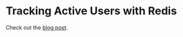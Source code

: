Tracking Active Users with Redis 
================================

Check out the [blog post](http://adrianphinney.com/post/68836457654/tracking-active-users-with-redis-and-a-sample-in-c).
